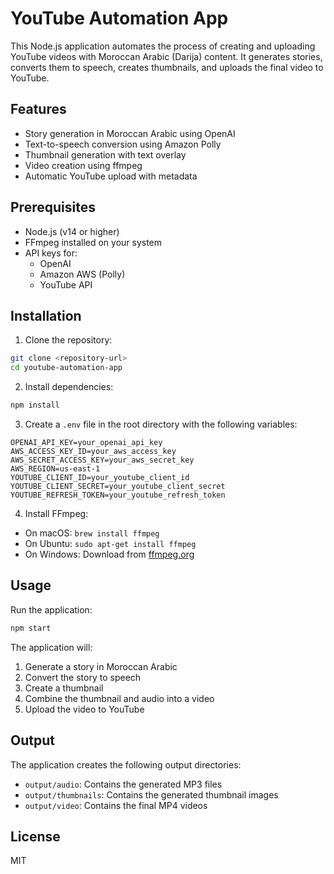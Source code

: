 # YouTube Automation App

This Node.js application automates the process of creating and uploading YouTube videos with Moroccan Arabic (Darija) content. It generates stories, converts them to speech, creates thumbnails, and uploads the final video to YouTube.

## Features

- Story generation in Moroccan Arabic using OpenAI
- Text-to-speech conversion using Amazon Polly
- Thumbnail generation with text overlay
- Video creation using ffmpeg
- Automatic YouTube upload with metadata

## Prerequisites

- Node.js (v14 or higher)
- FFmpeg installed on your system
- API keys for:
  - OpenAI
  - Amazon AWS (Polly)
  - YouTube API

## Installation

1. Clone the repository:
```bash
git clone <repository-url>
cd youtube-automation-app
```

2. Install dependencies:
```bash
npm install
```

3. Create a `.env` file in the root directory with the following variables:
```
OPENAI_API_KEY=your_openai_api_key
AWS_ACCESS_KEY_ID=your_aws_access_key
AWS_SECRET_ACCESS_KEY=your_aws_secret_key
AWS_REGION=us-east-1
YOUTUBE_CLIENT_ID=your_youtube_client_id
YOUTUBE_CLIENT_SECRET=your_youtube_client_secret
YOUTUBE_REFRESH_TOKEN=your_youtube_refresh_token
```

4. Install FFmpeg:
- On macOS: `brew install ffmpeg`
- On Ubuntu: `sudo apt-get install ffmpeg`
- On Windows: Download from [ffmpeg.org](https://ffmpeg.org/download.html)

## Usage

Run the application:
```bash
npm start
```

The application will:
1. Generate a story in Moroccan Arabic
2. Convert the story to speech
3. Create a thumbnail
4. Combine the thumbnail and audio into a video
5. Upload the video to YouTube

## Output

The application creates the following output directories:
- `output/audio`: Contains the generated MP3 files
- `output/thumbnails`: Contains the generated thumbnail images
- `output/video`: Contains the final MP4 videos

## License

MIT 